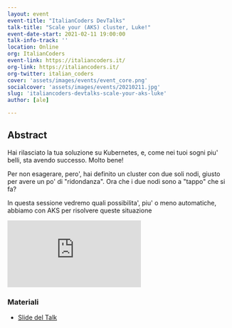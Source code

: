```yaml
---
layout: event
event-title: "ItalianCoders DevTalks"
talk-title: "Scale your (AKS) cluster, Luke!"
event-date-start: 2021-02-11 19:00:00
talk-info-track: ''
location: Online
org: ItalianCoders
event-link: https://italiancoders.it/
org-link: https://italiancoders.it/
org-twitter: italian_coders
cover: 'assets/images/events/event_core.png'
socialcover: 'assets/images/events/20210211.jpg'
slug: 'italiancoders-devtalks-scale-your-aks-luke'
author: [ale]

---
```

## Abstract
Hai rilasciato la tua soluzione su Kubernetes, e, come nei tuoi sogni piu' belli, sta avendo successo. Molto bene!

Per non esagerare, pero', hai definito un cluster con due soli nodi, giusto per avere un po' di "ridondanza". Ora che i due nodi sono a "tappo" che si fa?

In questa sessione vedremo quali possibilita', piu' o meno automatiche, abbiamo con AKS per risolvere queste situazione

<div class="video">

<div class="responsive-iframe-container-16">
<iframe class="responsive-iframe" src="https://www.youtube.com/embed/enHR2T1VCnU" frameborder="0" allow="accelerometer; autoplay; clipboard-write; encrypted-media; gyroscope; picture-in-picture" allowfullscreen></iframe>
</div>

<div class="slide">
<h3>Materiali</h3>
<ul>
    <li><a href="https://www.slideshare.net/melkio/scale-your-aks-cluster-luke" target="_blank">Slide del Talk </a></li>
</ul>
</div>